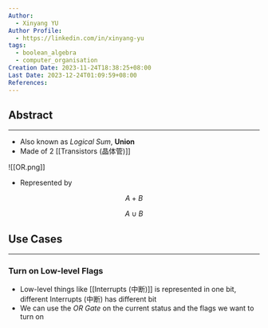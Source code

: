 ```yaml
---
Author:
  - Xinyang YU
Author Profile:
  - https://linkedin.com/in/xinyang-yu
tags:
  - boolean_algebra
  - computer_organisation
Creation Date: 2023-11-24T18:38:25+08:00
Last Date: 2023-12-24T01:09:59+08:00
References: 
---
```

## Abstract
---
- Also known as *Logical Sum*, **Union** 
- Made of 2 [[Transistors (晶体管)]]

![[OR.png]]
- Represented by

$$A+B$$

$$
A \cup B
$$

## Use Cases
---
### Turn on Low-level Flags
- Low-level things like [[Interrupts (中断)]] is represented in one bit, different Interrupts (中断) has different bit
- We can use the *OR Gate* on the current status and the flags we want to turn on 